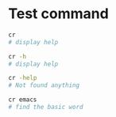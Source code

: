 # Test command

```bash
cr
# display help

cr -h
# display help

cr -help
# Not found anything

cr emacs
# find the basic word
```




